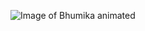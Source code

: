 ![Image of Bhumika animated](file:///Users/bhumikagupta/Downloads/pfp/Screen%20Shot%202020-08-15%20at%209.58.34%20AM.png)

